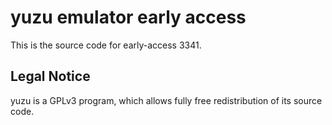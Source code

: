 yuzu emulator early access
=============

This is the source code for early-access 3341.

## Legal Notice

yuzu is a GPLv3 program, which allows fully free redistribution of its source code.
